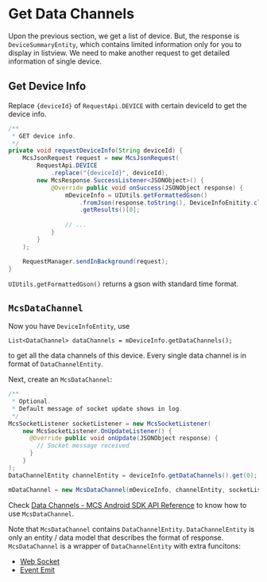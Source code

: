 # Get Data Channels

Upon the previous section, we get a list of device. But, the response is `DeviceSummaryEntity`, which contains limited information only for you to display in listview. We need to make another request to get detailed information of single device.


## Get Device Info

Replace `{deviceId}` of `RequestApi.DEVICE` with certain deviceId to get the device info.

```java
/**
 * GET device info.
 */
private void requestDeviceInfo(String deviceId) {
    McsJsonRequest request = new McsJsonRequest(
        RequestApi.DEVICE
            .replace("{deviceId}", deviceId),
        new McsResponse.SuccessListener<JSONObject>() {
            @Override public void onSuccess(JSONObject response) {
                mDeviceInfo = UIUtils.getFormattedGson()
                    .fromJson(response.toString(), DeviceInfoEnitity.class)
                    .getResults()[0];
                    
                // ...
            }
        }
    );

    RequestManager.sendInBackground(request);
}

```


`UIUtils.getFormattedGson()` returns a gson with standard time format.


## `McsDataChannel`

Now you have `DeviceInfoEntity`, use 

```
List<DataChannel> dataChannels = mDeviceInfo.getDataChannels();
```

to get all the data channels of this device. Every single data channel is in format of `DataChannelEntity`.

Next, create an `McsDataChannel`:

```java
/**
 * Optional.
 * Default message of socket update shows in log.
 */
McsSocketListener socketListener = new McsSocketListener(
    new McsSocketListener.OnUpdateListener() {
      @Override public void onUpdate(JSONObject response) {
        // Socket message received
      }
    }
);
DataChannelEntity channelEntity = deviceInfo.getDataChannels().get(0);

mDataChannel = new McsDataChannel(mDeviceInfo, channelEntity, socketListener);
```

Check [Data Channels - MCS Android SDK API Reference][sdk-api-data-channels] to know how to use `McsDataChannel`.

Note that `McsDataChannel` contains `DataChannelEntity`. `DataChannelEntity` is only an entity / data model that describes the format of response. `McsDataChannel` is a wrapper of `DataChannelEntity` with extra funcitons: 

+ [Web Socket](web_socket.md)
+ [Event Emit](event_emit.md)



[sdk-api-data-channels]: https://mtk-mcs.gitbooks.io/mcs-android-sdk-api-reference/content/data_channels.html